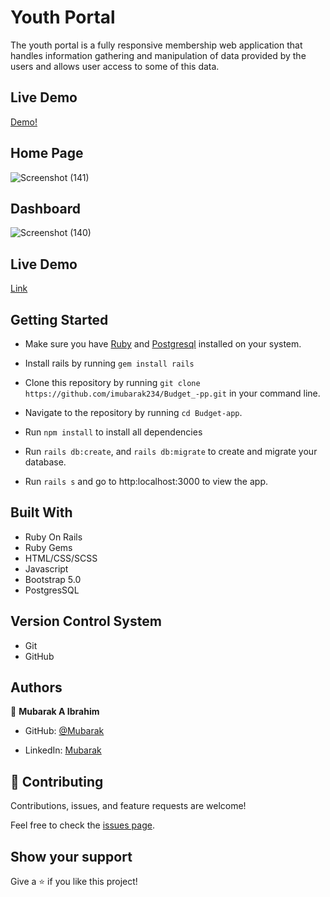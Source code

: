 # Youth Portal

The youth portal is a fully responsive membership web application that handles information gathering and manipulation of data provided by the users and allows user access to some of this data.

## Live Demo 
[Demo!](https://aqueous-island-88409.herokuapp.com/home)

## Home Page
![Screenshot (141)](https://user-images.githubusercontent.com/71400898/179559632-f1547594-5cfd-4352-b967-7283050b0cdc.png)

## Dashboard 
![Screenshot (140)](https://user-images.githubusercontent.com/71400898/179559681-ddec60ce-55db-4349-81ae-379ed20982ec.png)

## Live Demo
[Link](https://aqueous-island-88409.herokuapp.com/)

## Getting Started

- Make sure you have [Ruby](https://www.ruby-lang.org/en/documentation/installation/) and [Postgresql](https://www.postgresql.org/download/) installed on your system.

- Install rails by running `gem install rails`

- Clone this repository by running `git clone https://github.com/imubarak234/Budget_-pp.git` in your command line.

- Navigate to the repository by running `cd Budget-app`.

- Run `npm install` to install all dependencies

- Run `rails db:create`, and `rails db:migrate` to create and migrate your database.

- Run `rails s` and go to http:localhost:3000 to view the app.

## Built With

- Ruby On Rails
- Ruby Gems
- HTML/CSS/SCSS
- Javascript
- Bootstrap 5.0
- PostgresSQL

## Version Control System

- Git
- GitHub

## Authors

👤 **Mubarak A Ibrahim**

- GitHub: [@Mubarak](https://github.com/imubarak234)

- LinkedIn: [Mubarak](https://www.linkedin.com/in/mubarak-ibrahim-1540a5208/)


## 🤝 Contributing

Contributions, issues, and feature requests are welcome!

Feel free to check the [issues page](https://github.com/imubarak234/youth-portal-2.0/issues).

## Show your support

Give a ⭐️ if you like this project!
